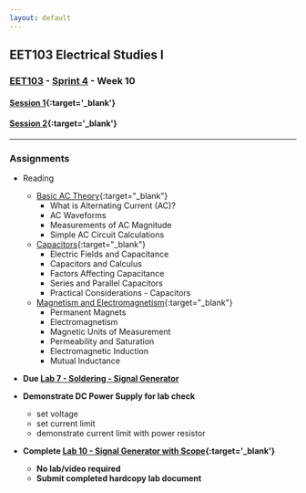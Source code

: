 ```yaml
---
layout: default
---
```


## EET103 Electrical Studies I

### [EET103](../../) - [Sprint 4](../) - Week 10

#### [<span style="cursor: pointer;">Session 1</span>](s1/){:target='_blank'}

#### [<span style="cursor: pointer;">Session 2</span>](s2/){:target='_blank'}

---

### Assignments
- Reading
    - [Basic AC Theory](https://www.allaboutcircuits.com/textbook/alternating-current/chpt-1/what-is-alternating-current-ac/){:target="_blank"}
        - What is Alternating Current (AC)?
        - AC Waveforms
        - Measurements of AC Magnitude
        - Simple AC Circuit Calculations
    - [Capacitors](https://www.allaboutcircuits.com/textbook/direct-current/chpt-13/electric-fields-capacitance/){:target="_blank"}
        - Electric Fields and Capacitance
        - Capacitors and Calculus
        - Factors Affecting Capacitance
        - Series and Parallel Capacitors
        - Practical Considerations - Capacitors
    - [Magnetism and Electromagnetism](https://www.allaboutcircuits.com/textbook/direct-current/chpt-14/permanent-magnets/){:target="_blank"}
        - Permanent Magnets
        - Electromagnetism
        - Magnetic Units of Measurement
        - Permeability and Saturation
        - Electromagnetic Induction
        - Mutual Inductance

- **Due [Lab 7 - Soldering - Signal Generator](../../labs/l07_sig_gen_build/index.md)**

- **Demonstrate DC Power Supply for lab check**
    - set voltage
    - set current limit
    - demonstrate current limit with power resistor
    
- **Complete [Lab 10 - Signal Generator with Scope](../../labs/l10_sig_gen_with_scope/){:target='_blank'}**
    - **No lab/video required**
    - **Submit completed hardcopy lab document**
